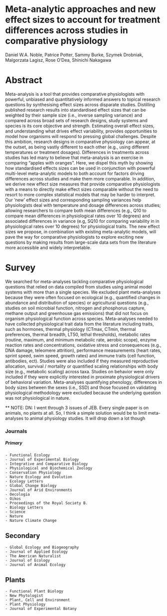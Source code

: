# Meta-analytic approaches and new effect sizes to account for treatment differences across studies in comparative physiology 

Daniel W.A. Noble, Patrice Potter, Sammy Burke, Szymek Drobniak, Malgorzata Lagisz, Rose O’Dea, Shinichi Nakagawa

# **Abstract**

Meta-analysis is a tool that provides comparative physiologists with powerful, unbiased and quantitatively informed answers to topical research questions by synthesising effect sizes across disparate studies. Distilling published research results into standardised effect sizes that can be weighted by their sample size (i.e., inverse sampling variance) and compared across broad sets of research designs, study systems and species is its core objective and strength. Estimating overall effect sizes, and understanding what drives effect variability, provides opportunities to model how organisms will respond to pressing global challenges. Despite this ambition, research designs in comparative physiology can appear, at the outset, as being vastly different to each other (e.g., using different temperatures or treatment dosages). Differences in treatments across studies has led many to believe that meta-analysis is an exercise in comparing “apples with oranges”. Here, we dispel this myth by showing how standardised effects sizes can be used in conjunction with powerful multi-level meta-analytic models to both account for factors driving differences across studies and make them more comparable. In addition, we derive new effect size measures that provide comparative physiologists with a means to directly make effect sizes comparable without the need to resort to more complex statistical models that may be harder to interpret. Our ‘new’ effect sizes and corresponding sampling variances help physiologists deal with temperature and dosage differences across studies; allowing researchers to compare both mean differences (e.g., Q10 to compare mean differences in physiological rates over 10 degrees) and associated differences in variance (e.g, SQ10 for comparing variability in in physiological rates over 10 degrees) for physiological traits. The new effect sizes we propose, in combination with existing meta-analytic models, will pave the way for comparative physiologists to explore exciting new questions by making results from large-scale data sets from the literature more accessible and widely interpretable.

# **Survey**
We searched for meta-analyses tackling comparative physiological questions that relied on data compiled from studies using animal model systems with more than a single species. We excluded plant meta-analyses because they were often focused on ecological (e.g., quantified changes in abundance and distribution of species) or agricultural questions (e.g., studies on soil microbial function, nitrogen and phosphorus capture, methane output and greenhouse gas emissions) that did not focus on organism physiological function across species. Meta-analyses needed to have collected physiological trait data from the literature including traits, such as hormones, thermal physiology (CTmax, CTmin, thermal preferences, thermal breadth, LT50, lethal thresholds), metabolic rates (routine, maximum, and minimum metabolic rate, aerobic scope), enzyme reaction rates and concentrations, oxidative stress and consequences (e.g., DNA damage, teleomere attrition), performance measurements (heart rates, sprint speed, swim speed, growth rates) and immune traits (cell function, antibodies, ect). Studies were also included if they measured reproductive allocation, survival / mortality or quantified scaling relationships with body size (e.g., metabolic scaling) across taxa. Studies on behavior were only included if they were explicitly interested in proximate physiological drivers of behavioral variation. Meta-analyses quantifying phenology, differences in body sizes between the sexes (i.e., SSD) and those focused on validating physiological methodology were excluded because the underlying question was not physiological in nature. 


** NOTE: DN: I went through 3 issues of JEB. Every single paper is on animals, no plants at all. So, I think a simple solution would be to limit meta-analyses to animal physiology studies. It will drop down a lot though

### Journals
##### Primary
    - Functional Ecology
    - Journal of Experimental Biology
    - Integrative and Comparative Biology
    - Physiological and Biochemical Zoology
    - Conservation Physiology
    - Nature Ecology and Evolution
    - Ecology Letters
    - Global Change Biology
    - Journal of Arid Environments
    - Oecologia
    - Oikos
    - Proceedings of the Royal Society B. 
    - Biology Letters
    - Science
    - Nature
    - Nature Climate Change

## Secondary
    - Global Ecology and Biogeography
    - Journal of Applied Ecology
    - The American Naturalist
    - Journal of Ecology
    - Journal of Animal Ecology

## Plants
    - Functional Plant Biology
    - New Phytologist
    - Plant, Cell and Environment
    - Plant Physiology
    - Journal of Experimental Botany